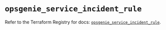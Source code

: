 # `opsgenie_service_incident_rule`

Refer to the Terraform Registry for docs: [`opsgenie_service_incident_rule`](https://registry.terraform.io/providers/opsgenie/opsgenie/0.6.35/docs/resources/service_incident_rule).
